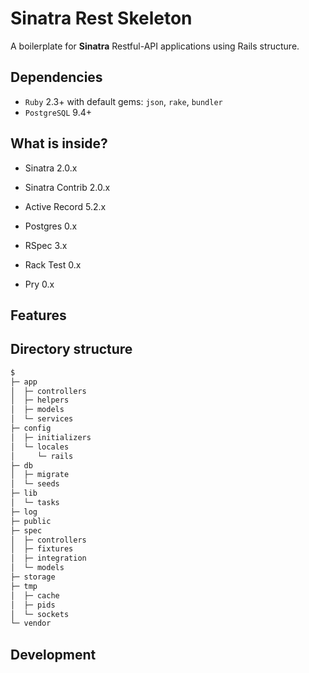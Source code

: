 # Sinatra Rest Skeleton

A boilerplate for **Sinatra** Restful-API applications using Rails structure.

## Dependencies

- `Ruby` 2.3+ with default gems: `json`, `rake`, `bundler`
- `PostgreSQL` 9.4+

## What is inside?

- Sinatra 2.0.x
- Sinatra Contrib 2.0.x

- Active Record 5.2.x
- Postgres 0.x

- RSpec 3.x
- Rack Test 0.x

- Pry 0.x

## Features


## Directory structure

```bash
$
├─ app
│  ├─ controllers
│  ├─ helpers
│  ├─ models
│  └─ services
├─ config
│  ├─ initializers
│  └─ locales
│     └─ rails
├─ db
│  ├─ migrate
│  └─ seeds
├─ lib
│  └─ tasks
├─ log
├─ public
├─ spec
│  ├─ controllers
│  ├─ fixtures
│  ├─ integration
│  └─ models
├─ storage
├─ tmp
│  ├─ cache
│  ├─ pids
│  └─ sockets
└─ vendor
```

## Development
